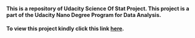 #### This is a repository of Udacity Science Of Stat Project. This project is a part of the Udacity Nano Degree Program for Data Analysis.  ####

#### To view this project kindly click this link [here](http://nbviewer.jupyter.org/github/gautamjo/Udacity_project_2_science_of_stat/blob/master/Project_2_stroop_test.html). ####